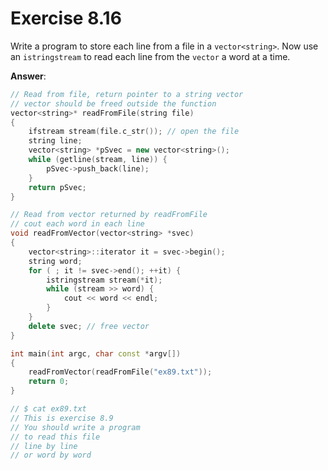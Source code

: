 # Exercise 8.16

Write a program to store each line from a file in a `vector<string>`. Now use an `istringstream` to read each line from the `vector` a word at a time.

**Answer**:

```cpp
// Read from file, return pointer to a string vector
// vector should be freed outside the function
vector<string>* readFromFile(string file)
{
    ifstream stream(file.c_str()); // open the file
    string line;
    vector<string> *pSvec = new vector<string>();
    while (getline(stream, line)) {
        pSvec->push_back(line);
    }
    return pSvec;
}

// Read from vector returned by readFromFile
// cout each word in each line
void readFromVector(vector<string> *svec)
{
    vector<string>::iterator it = svec->begin();
    string word;
    for ( ; it != svec->end(); ++it) {
        istringstream stream(*it);
        while (stream >> word) {
            cout << word << endl;
        }
    }
    delete svec; // free vector
}

int main(int argc, char const *argv[])
{
    readFromVector(readFromFile("ex89.txt"));
    return 0;
}

// $ cat ex89.txt
// This is exercise 8.9
// You should write a program
// to read this file
// line by line
// or word by word
```